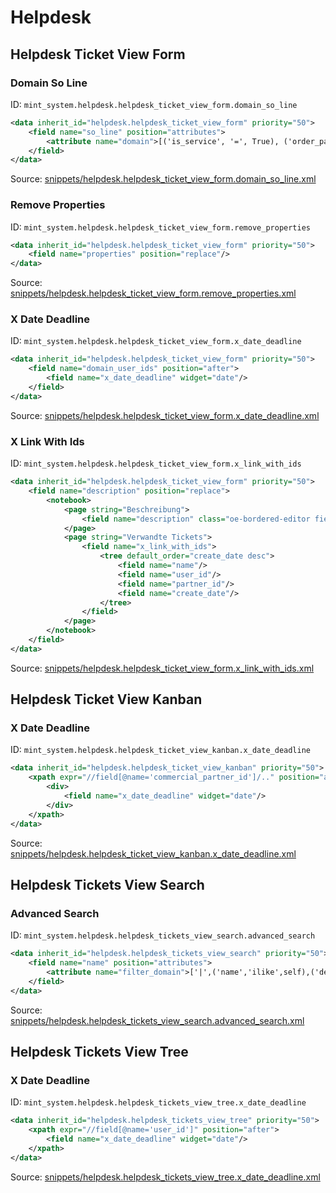 # Helpdesk
## Helpdesk Ticket View Form  
### Domain So Line  
ID: `mint_system.helpdesk.helpdesk_ticket_view_form.domain_so_line`  
```xml
<data inherit_id="helpdesk.helpdesk_ticket_view_form" priority="50">
    <field name="so_line" position="attributes">
        <attribute name="domain">[('is_service', '=', True), ('order_partner_id', 'child_of', parent.commercial_partner_id), ('is_expense', '=', False), ('state', 'in', ['sale'])]</attribute>
    </field>
</data>

```
Source: [snippets/helpdesk.helpdesk_ticket_view_form.domain_so_line.xml](https://github.com/Mint-System/Odoo-Build/tree/main/snippets/helpdesk.helpdesk_ticket_view_form.domain_so_line.xml)

### Remove Properties  
ID: `mint_system.helpdesk.helpdesk_ticket_view_form.remove_properties`  
```xml
<data inherit_id="helpdesk.helpdesk_ticket_view_form" priority="50">
    <field name="properties" position="replace"/>
</data>

```
Source: [snippets/helpdesk.helpdesk_ticket_view_form.remove_properties.xml](https://github.com/Mint-System/Odoo-Build/tree/main/snippets/helpdesk.helpdesk_ticket_view_form.remove_properties.xml)

### X Date Deadline  
ID: `mint_system.helpdesk.helpdesk_ticket_view_form.x_date_deadline`  
```xml
<data inherit_id="helpdesk.helpdesk_ticket_view_form" priority="50">
    <field name="domain_user_ids" position="after">
        <field name="x_date_deadline" widget="date"/>
    </field>
</data>

```
Source: [snippets/helpdesk.helpdesk_ticket_view_form.x_date_deadline.xml](https://github.com/Mint-System/Odoo-Build/tree/main/snippets/helpdesk.helpdesk_ticket_view_form.x_date_deadline.xml)

### X Link With Ids  
ID: `mint_system.helpdesk.helpdesk_ticket_view_form.x_link_with_ids`  
```xml
<data inherit_id="helpdesk.helpdesk_ticket_view_form" priority="50">
    <field name="description" position="replace">
        <notebook>
            <page string="Beschreibung">
                <field name="description" class="oe-bordered-editor field_description" placeholder="Description of the ticket..."/>
            </page>
            <page string="Verwandte Tickets">
                <field name="x_link_with_ids">
                    <tree default_order="create_date desc">
                        <field name="name"/>
                        <field name="user_id"/>
                        <field name="partner_id"/>
                        <field name="create_date"/>
                    </tree>
                </field>
            </page>
        </notebook>
    </field>
</data>

```
Source: [snippets/helpdesk.helpdesk_ticket_view_form.x_link_with_ids.xml](https://github.com/Mint-System/Odoo-Build/tree/main/snippets/helpdesk.helpdesk_ticket_view_form.x_link_with_ids.xml)

## Helpdesk Ticket View Kanban  
### X Date Deadline  
ID: `mint_system.helpdesk.helpdesk_ticket_view_kanban.x_date_deadline`  
```xml
<data inherit_id="helpdesk.helpdesk_ticket_view_kanban" priority="50">
    <xpath expr="//field[@name='commercial_partner_id']/.." position="after">
        <div>
            <field name="x_date_deadline" widget="date"/>
        </div>
    </xpath>
</data>

```
Source: [snippets/helpdesk.helpdesk_ticket_view_kanban.x_date_deadline.xml](https://github.com/Mint-System/Odoo-Build/tree/main/snippets/helpdesk.helpdesk_ticket_view_kanban.x_date_deadline.xml)

## Helpdesk Tickets View Search  
### Advanced Search  
ID: `mint_system.helpdesk.helpdesk_tickets_view_search.advanced_search`  
```xml
<data inherit_id="helpdesk.helpdesk_tickets_view_search" priority="50">
    <field name="name" position="attributes">
        <attribute name="filter_domain">['|',('name','ilike',self),('description','ilike',self)]</attribute>
    </field>
</data>

```
Source: [snippets/helpdesk.helpdesk_tickets_view_search.advanced_search.xml](https://github.com/Mint-System/Odoo-Build/tree/main/snippets/helpdesk.helpdesk_tickets_view_search.advanced_search.xml)

## Helpdesk Tickets View Tree  
### X Date Deadline  
ID: `mint_system.helpdesk.helpdesk_tickets_view_tree.x_date_deadline`  
```xml
<data inherit_id="helpdesk.helpdesk_tickets_view_tree" priority="50">
    <xpath expr="//field[@name='user_id']" position="after">
        <field name="x_date_deadline" widget="date"/>
    </xpath>
</data>

```
Source: [snippets/helpdesk.helpdesk_tickets_view_tree.x_date_deadline.xml](https://github.com/Mint-System/Odoo-Build/tree/main/snippets/helpdesk.helpdesk_tickets_view_tree.x_date_deadline.xml)

